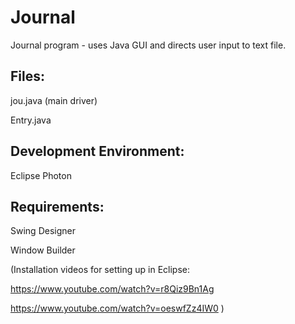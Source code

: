 # Journal
Journal program - uses Java GUI and directs user input to text file.

## Files:

jou.java (main driver)

Entry.java

## Development Environment: 
Eclipse Photon

## Requirements:

Swing Designer

Window Builder

(Installation videos for setting up in Eclipse:

https://www.youtube.com/watch?v=r8Qiz9Bn1Ag

https://www.youtube.com/watch?v=oeswfZz4IW0 )
